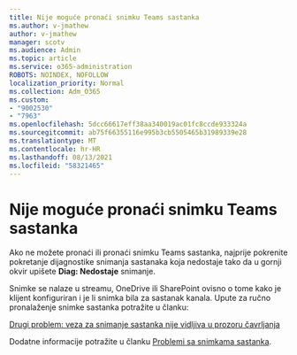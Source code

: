 ```yaml
---
title: Nije moguće pronaći snimku Teams sastanka
ms.author: v-jmathew
author: v-jmathew
manager: scotv
ms.audience: Admin
ms.topic: article
ms.service: o365-administration
ROBOTS: NOINDEX, NOFOLLOW
localization_priority: Normal
ms.collection: Adm_O365
ms.custom:
- "9002530"
- "7963"
ms.openlocfilehash: 5dcc66617eff38aa340019ac01fc8ccde933324a
ms.sourcegitcommit: ab75f66355116e995b3cb5505465b31989339e28
ms.translationtype: MT
ms.contentlocale: hr-HR
ms.lasthandoff: 08/13/2021
ms.locfileid: "58321465"
---
```

# <a name="cant-find-the-teams-meeting-recording"></a>Nije moguće pronaći snimku Teams sastanka

Ako ne možete pronaći ili pronaći snimku Teams sastanka, najprije pokrenite pokretanje dijagnostike snimanja sastanaka koja nedostaje tako da u gornji okvir upišete **Diag: Nedostaje** snimanje. 

Snimke se nalaze u streamu, OneDrive ili SharePoint ovisno o tome kako je klijent konfiguriran i je li snimka bila za sastanak kanala. Upute za ručno pronalaženje snimke sastanka potražite u članku: 

[Drugi problem: veza za snimanje sastanka nije vidljiva u prozoru čavrljanja](https://docs.microsoft.com/microsoftteams/troubleshoot/meetings/troubleshoot-meeting-recording-issues#issue-2-the-meeting-recording-link-isnt-visible-in-a-chat-window)

Dodatne informacije potražite u članku [Problemi sa snimkama sastanka](https://docs.microsoft.com/microsoftteams/troubleshoot/meetings/troubleshoot-meeting-recording-issues).
